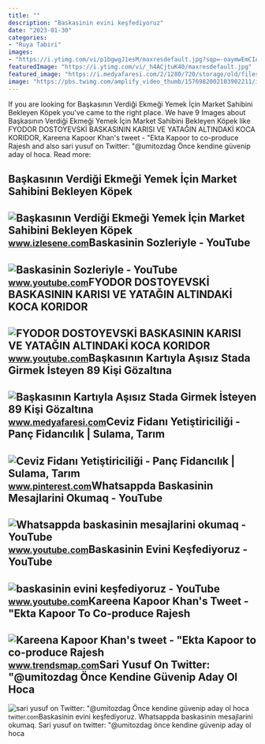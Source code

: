 ```yaml
---
title: ""
description: "Baskasinin evini keşfediyoruz"
date: "2023-01-30"
categories:
- "Ruya Tabiri"
images:
- "https://i.ytimg.com/vi/p1bgwgJ1esM/maxresdefault.jpg?sqp=-oaymwEmCIAKENAF8quKqQMa8AEB-AGiA4AC0AWKAgwIABABGHIgVSgrMA8=&amp;rs=AOn4CLCCW6jgfjNGsuqm0atibT0EHOdCSg"
featuredImage: "https://i.ytimg.com/vi/_h4ACjtuK40/maxresdefault.jpg"
featured_image: "https://i.medyafaresi.com/2/1280/720/storage/old/files/2021/9/12/970149/baskasinin-kartiyla-asisiz-stada-girmek-isteyen-89-kisi-gozlatina-alindi_hYP0.jpg"
image: "https://pbs.twimg.com/amplify_video_thumb/1576982002103902211/img/ZW5a83t9wG1R9L2v?format=jpg&amp;name=large"
---
```


If you are looking for Başkasının Verdiği Ekmeği Yemek İçin Market Sahibini Bekleyen Köpek you've came to the right place. We have 9 Images about Başkasının Verdiği Ekmeği Yemek İçin Market Sahibini Bekleyen Köpek like FYODOR DOSTOYEVSKİ BASKASININ KARISI VE YATAĞIN ALTINDAKİ KOCA KORIDOR, Kareena Kapoor Khan's tweet - "Ekta Kapoor to co-produce Rajesh and also sari yusuf on Twitter: "@umitozdag Önce kendine güvenip aday ol hoca. Read more:

Başkasının Verdiği Ekmeği Yemek İçin Market Sahibini Bekleyen Köpek
-------------------------------------------------------------------

 ![Başkasının Verdiği Ekmeği Yemek İçin Market Sahibini Bekleyen Köpek](https://i1.imgiz.com/rshots/10704/baskasinin-verdigi-ekmegi-yemek-icin-market-sahibini-bekleyen-kopek_10704154-7240_1800x945.jpg) <small>www.izlesene.com</small>Baskasinin Sozleriyle - YouTube
-------------------------------

 ![Baskasinin Sozleriyle - YouTube](https://i.ytimg.com/vi/_h4ACjtuK40/maxresdefault.jpg) <small>www.youtube.com</small>FYODOR DOSTOYEVSKİ BASKASININ KARISI VE YATAĞIN ALTINDAKİ KOCA KORIDOR
----------------------------------------------------------------------

 ![FYODOR DOSTOYEVSKİ BASKASININ KARISI VE YATAĞIN ALTINDAKİ KOCA KORIDOR](https://i.ytimg.com/vi/ocGCDHRu2XA/maxresdefault.jpg?sqp=-oaymwEmCIAKENAF8quKqQMa8AEB-AHIAYAC6AKKAgwIABABGHIgUSg8MA8=&rs=AOn4CLC5RJcI72le52wAgXc8HOyuVS8auQ) <small>www.youtube.com</small>Başkasının Kartıyla Aşısız Stada Girmek İsteyen 89 Kişi Gözaltına
-----------------------------------------------------------------

 ![Başkasının Kartıyla Aşısız Stada Girmek İsteyen 89 Kişi Gözaltına](https://i.medyafaresi.com/2/1280/720/storage/old/files/2021/9/12/970149/baskasinin-kartiyla-asisiz-stada-girmek-isteyen-89-kisi-gozlatina-alindi_hYP0.jpg) <small>www.medyafaresi.com</small>Ceviz Fidanı Yetiştiriciliği - Panç Fidancılık | Sulama, Tarım
--------------------------------------------------------------

 ![Ceviz Fidanı Yetiştiriciliği - Panç Fidancılık | Sulama, Tarım](https://i.pinimg.com/originals/60/4f/fa/604ffa2ecf24de3c1c5043836fa9a20b.gif) <small>www.pinterest.com</small>Whatsappda Baskasinin Mesajlarini Okumaq - YouTube
--------------------------------------------------

 ![Whatsappda baskasinin mesajlarini okumaq - YouTube](https://i.ytimg.com/vi/p1bgwgJ1esM/maxresdefault.jpg?sqp=-oaymwEmCIAKENAF8quKqQMa8AEB-AGiA4AC0AWKAgwIABABGHIgVSgrMA8=&rs=AOn4CLCCW6jgfjNGsuqm0atibT0EHOdCSg) <small>www.youtube.com</small>Baskasinin Evini Keşfediyoruz - YouTube
---------------------------------------

 ![baskasinin evini keşfediyoruz - YouTube](https://i.ytimg.com/vi/JXhwz5soDkQ/maxresdefault.jpg?sqp=-oaymwEmCIAKENAF8quKqQMa8AEB-AH-CYAC0AWKAgwIABABGGUgUShdMA8=&rs=AOn4CLCPDwSdvRcORMR_zBvNLbRJqIGrlw) <small>www.youtube.com</small>Kareena Kapoor Khan's Tweet - "Ekta Kapoor To Co-produce Rajesh
---------------------------------------------------------------

 ![Kareena Kapoor Khan's tweet - "Ekta Kapoor to co-produce Rajesh](https://pbs.twimg.com/media/Fcyada8X0AANSFu.jpg) <small>www.trendsmap.com</small>Sari Yusuf On Twitter: "@umitozdag Önce Kendine Güvenip Aday Ol Hoca
--------------------------------------------------------------------

 ![sari yusuf on Twitter: "@umitozdag Önce kendine güvenip aday ol hoca](https://pbs.twimg.com/amplify_video_thumb/1576982002103902211/img/ZW5a83t9wG1R9L2v?format=jpg&name=large) <small>twitter.com</small>Baskasinin evini keşfediyoruz. Whatsappda baskasinin mesajlarini okumaq. Sari yusuf on twitter: "@umitozdag önce kendine güvenip aday ol hoca
